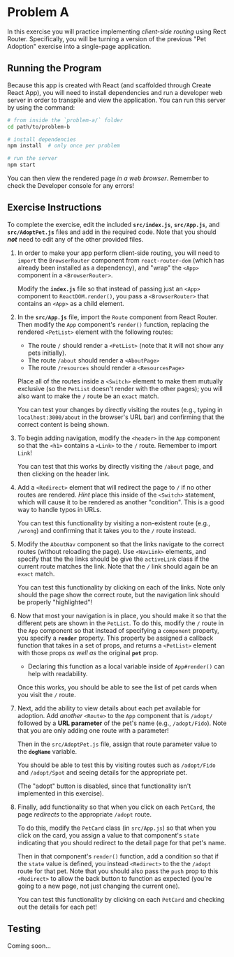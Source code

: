 # Problem A

In this exercise you will practice implementing _client-side routing_ using Rect Router. Specifically, you will be turning a version of the previous "Pet Adoption" exercise into a single-page application.

## Running the Program
Because this app is created with React (and scaffolded through Create React App), you will need to install dependencies and run a developer web server in order to transpile and view the application. You can run this server by using the command:

```bash
# from inside the `problem-a/` folder
cd path/to/problem-b

# install dependencies
npm install  # only once per problem

# run the server
npm start
```

You can then view the rendered page _in a web browser_. Remember to check the Developer console for any errors!


## Exercise Instructions
To complete the exercise, edit the included **`src/index.js`**, **`src/App.js`**, and **`src/AdoptPet.js`** files and add in the required code. Note that you should ___not___ need to edit any of the other provided files.


1. In order to make your app perform client-side routing, you will need to `import` the `BrowserRouter` component from `react-router-dom` (which has already been installed as a dependency), and "wrap" the `<App>` component in a `<BrowserRouter>`. 

    Modify the **`index.js`** file so that instead of passing just an `<App>` component to `ReactDOM.render()`, you pass a `<BrowserRouter>` that contains an `<App>` as a child element.

2. In the **`src/App.js`** file, import the `Route` component from React Router. Then modify the `App` component's `render()` function, replacing the rendered `<PetList>` element with the following routes:

    - The route `/` should render a `<PetList>` (note that it will not show any pets initially).
    - The route `/about` should render a `<AboutPage>`
    - The route `/resources` should render a `<ResourcesPage>`

    Place all of the routes inside a `<Switch>` element to make them mutually exclusive (so the `PetList` doesn't render with the other pages); you will also want to make the `/` route be an `exact` match.

    You can test your changes by directly visiting the routes (e.g., typing in `localhost:3000/about` in the browser's URL bar) and confirming that the correct content is being shown.

3. To begin adding navigation, modify the `<header>` in the `App` component so that the `<h1>` contains a `<Link>` to the `/` route. Remember to import `Link`!

    You can test that this works by directly visiting the `/about` page, and then clicking on the header link.

4. Add a `<Redirect>` element that will redirect the page to `/` if no other routes are rendered. _Hint_ place this inside of the `<Switch>` statement, which will cause it to be rendered as another "condition". This is a good way to handle typos in URLs.

    You can test this functionality by visiting a non-existent route (e.g., `/wrong`) and confirming that it takes you to the `/` route instead.

5. Modify the `AboutNav` component so that the links navigate to the correct routes (without reloading the page). Use `<NavLink>` elements, and specify that the the links should be give the `activeLink` class if the current route matches the link. Note that the `/` link should again be an `exact` match.

    You can test this functionality by clicking on each of the links. Note only should the page show the correct route, but the navigation link should be properly "highlighted"!

6. Now that most your navigation is in place, you should make it so that the different pets are shown in the `PetList`. To do this, modify the `/` route in the `App` component so that instead of specifying a `component` property, you specify a **`render`** property. This property be assigned a callback function that takes in a set of props, and returns a `<PetList>` element with those props _as well as_ the original **`pet`** prop.

    - Declaring this function as a local variable inside of `App#render()` can help with readability.

    Once this works, you should be able to see the list of pet cards when you visit the `/` route.

7. Next, add the ability to view details about each pet available for adoption. Add _another_ `<Route>` to the `App` component that is `/adopt/` followed by a **URL parameter** of the pet's name (e.g., `/adopt/Fido`). Note that you are only adding one route with a parameter!

    Then in the `src/AdoptPet.js` file, assign that route parameter value to the **`dogName`** variable.

    You should be able to test this by visiting routes such as `/adopt/Fido` and `/adopt/Spot` and seeing details for the appropriate pet.

    (The "adopt" button is disabled, since that functionality isn't implemented in this exercise).

8. Finally, add functionality so that when you click on each `PetCard`, the page _redirects_ to the appropriate `/adopt` route.

    To do this, modify the `PetCard` class (in `src/App.js`) so that when you click on the card, you assign a value to that component's `state` indicating that you should redirect to the detail page for that pet's name.

    Then in that component's `render()` function, add a condition so that if the `state` value is defined, you instead `<Redirect>` to the the `/adopt` route for that pet. Note that you should also pass the `push` prop to this `<Redirect>` to allow the back button to function as expected (you're going to a new page, not just changing the current one).

    You can test this functionality by clicking on each `PetCard` and checking out the details for each pet!

## Testing
Coming soon...
